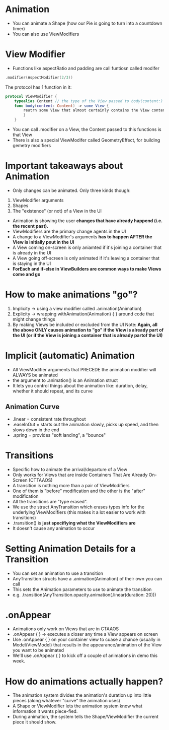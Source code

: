 # Animation
- You can animate a Shape (how our Pie is going to turn into a countdown timer)
-  You can also use ViewModifiers
# View Modifier
- Functions like aspectRatio and padding are call funtiosn called modifer
```swift
.modifier(AspectModifier(2/3))
```
The protocol has 1 function in it:
```swift
protocol ViewModifier {
	typealias Content // the type of the View passed to body(content:)
	func body(content: Content) -> some View {
		reutrn some View that almost certainly contains the View content
		}
	}
```
- You can call .modifier on a View, the Content passed to this functions is that View 
- There is also a special ViewModifer called GeometryEffect, for building gemetry modifiers

# Important takeaways about Animation
- Only changes can be animated. Only three kinds though:
1. ViewModifier arguments
2. Shapes
3. The "existence" (or not) of a View in the UI

- Animation is showing the user **changes that have already happend (i.e. the recent past).**
- ViewModifiers are the primary change agents in the UI
- A change to a ViewModifier's arguments **has to happen AFTER the View is initially pout in the UI**
- A View coming on-screen is only aniamted if it's joining a container that is already in the UI
- A View going off-screen is only animated if it's leaving a container that is staying in the UI
- **ForEach and if-else in ViewBuilders are common ways to make Views come and go**
# How to make animations "go"?
1. Implicity -> using a view modifier called .animation(Animation)
2. Explicity -> wrapping withAnimation(Animation) { } around code that might change things
3. By making Views be included or excluded from the UI
Note: **Again, all the above ONLY causes animation to "go" if the View is already part of the UI (or if the View is joining a container that is already partof the UI)**
# Implicit (automatic) Animation
- All ViewModifier arguments that PRECEDE the animation modifier will ALWAYS be animated
- the argument to .animation() is an Animation struct
- It lets you control things about the animation like: duration, delay, whether it should repeat, and its curve
## Animation Curve
- .linear = consistent rate throughout
- .easeInOut = starts out the animation slowly, picks up speed, and then slows down in the end
- .spring = provides "soft landing", a "bounce"
# Transitions
- Specific how to animate the arrival/departure of a View
- Only works for Views that are inside Containers That Are Already On-Screen (CTTAAOS)
- A transition is nothing more than a pair of ViewModifiers
- One of them is "before" modification and the other is the "after" modification
- All the transitions are "type erased".
- We use the struct AnyTransition which erases types info for the underlying ViewModifiers (this makes it a lot easier to work with transitions)
- .transition() is **just specifiying what the ViewModifiers are**
- It doesn't cause any animation to occur
# Setting Animation Details for a Transition
- You can set an animation to use a transition
- AnyTransition structs have a .animation(Animation) of their own you can call
- This sets the Animation parameters to use to animate the transition
- e.g. .transition(AnyTransition.opacity.animation(.linear(duration: 20)))
# .onAppear
- Animations only work on Views that are in CTAAOS
- .onAppear { } -> executes a closer any time a View appears on screen 
- Use .onAppear { } on your container view to cuase a chance (usually in Model/ViewModel) that results in the appearance/animation of the View you want to be animated
- We'll use .onAppear { } to kick off a couple of animations in demo this week.
# How do animations actually happen? 
- The animation system divides the animation's duration up into little pieces (along whatever "curve" the animation uses)
- A Shape or ViewModifier lets the animation system know what information it wants piece-fied. 
- During animation, the system tells the Shape/ViewModifier the current piece it should show. 